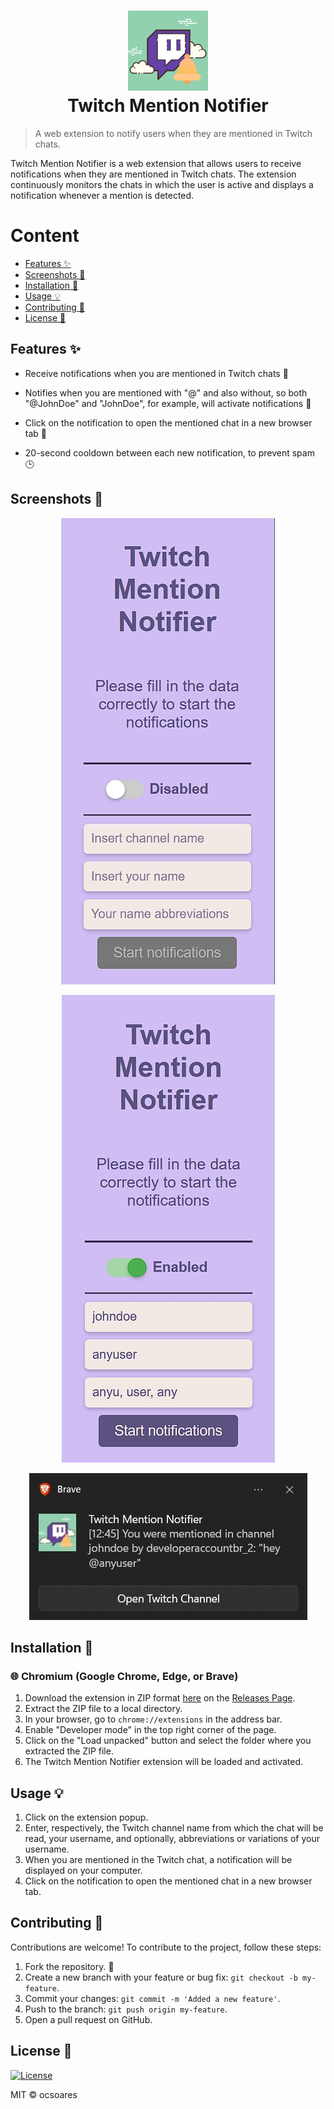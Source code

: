 <h1 align="center">
  <img src="https://raw.githubusercontent.com/ocsoares/Twitch-Mention-Notifier/master/public/icons/twitch-icon_128.png" alt="Twitch Mention Notifier">
  <br />
  Twitch Mention Notifier
  <br />
</h1>

> A web extension to notify users when they are mentioned in Twitch chats.

Twitch Mention Notifier is a web extension that allows users to receive notifications when they are mentioned in Twitch chats. The extension continuously monitors the chats in which the user is active and displays a notification whenever a mention is detected.

# Content

-   [Features ✨](#features-)
-   [Screenshots 📸](#screenshots-)
-   [Installation 🚀](#installation-)
-   [Usage 💡](#usage-)
-   [Contributing 🤝](#contributing-)
-   [License 📄](#license-)

## Features ✨

-   Receive notifications when you are mentioned in Twitch chats 🔔
-   Notifies when you are mentioned with "@" and also without, so both "@JohnDoe" and "JohnDoe", for example, will activate notifications 💬

-   Click on the notification to open the mentioned chat in a new browser tab 📢

-   20-second cooldown between each new notification, to prevent spam 🕒

## Screenshots 📸

<p align="center">
  <img src="https://raw.githubusercontent.com/ocsoares/twitch-mention-notifier/master/images/twitch-ext-popup-disabled.jpg" alt="Disabled Popup">
</p>

<p align="center">
  <img src="https://raw.githubusercontent.com/ocsoares/twitch-mention-notifier/master/images/twitch-ext-popup-activated.jpg" alt="Activated Popup">
</p>

<p align="center">
  <img src="https://raw.githubusercontent.com/ocsoares/twitch-mention-notifier/master/images/twitch-ext-notification.jpg" alt="Notification">
</p>

## Installation 🚀

### 🌐 Chromium (Google Chrome, Edge, or Brave)

1. Download the extension in ZIP format [here](https://github.com/ocsoares/Twitch-Mention-Notifier/releases/latest) on the [Releases Page](https://github.com/ocsoares/Twitch-Mention-Notifier/releases).
2. Extract the ZIP file to a local directory.
3. In your browser, go to `chrome://extensions` in the address bar.
4. Enable "Developer mode" in the top right corner of the page.
5. Click on the "Load unpacked" button and select the folder where you extracted the ZIP file.
6. The Twitch Mention Notifier extension will be loaded and activated.

## Usage 💡

1. Click on the extension popup.
2. Enter, respectively, the Twitch channel name from which the chat will be read, your username, and optionally, abbreviations or variations of your username.
3. When you are mentioned in the Twitch chat, a notification will be displayed on your computer.
4. Click on the notification to open the mentioned chat in a new browser tab.

## Contributing 🤝

Contributions are welcome! To contribute to the project, follow these steps:

1. Fork the repository. 🍴
2. Create a new branch with your feature or bug fix: `git checkout -b my-feature`.
3. Commit your changes: `git commit -m 'Added a new feature'`.
4. Push to the branch: `git push origin my-feature`.
5. Open a pull request on GitHub.

## License 📄

[![License](https://img.shields.io/badge/license-MIT-blue.svg)](https://github.com/ocsoares/Twitch-Mention-Notifier/blob/master/LICENSE)

MIT © ocsoares
